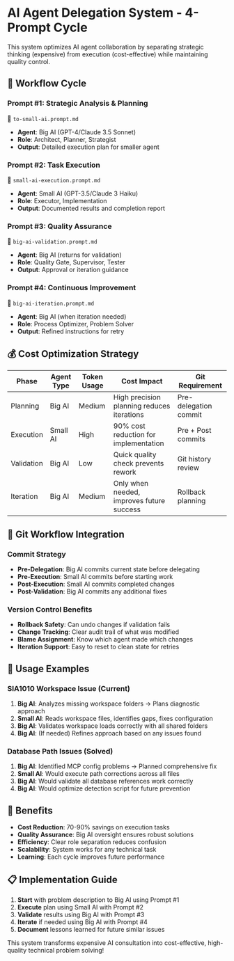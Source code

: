 # AI Agent Delegation System - 4-Prompt Cycle

This system optimizes AI agent collaboration by separating strategic thinking (expensive) from execution (cost-effective) while maintaining quality control.

## 🔄 **Workflow Cycle**

### **Prompt #1: Strategic Analysis & Planning** 
📁 `to-small-ai.prompt.md`
- **Agent**: Big AI (GPT-4/Claude 3.5 Sonnet)
- **Role**: Architect, Planner, Strategist
- **Output**: Detailed execution plan for smaller agent

### **Prompt #2: Task Execution**
📁 `small-ai-execution.prompt.md`  
- **Agent**: Small AI (GPT-3.5/Claude 3 Haiku)
- **Role**: Executor, Implementation
- **Output**: Documented results and completion report

### **Prompt #3: Quality Assurance**
📁 `big-ai-validation.prompt.md`
- **Agent**: Big AI (returns for validation)
- **Role**: Quality Gate, Supervisor, Tester
- **Output**: Approval or iteration guidance

### **Prompt #4: Continuous Improvement**
📁 `big-ai-iteration.prompt.md`
- **Agent**: Big AI (when iteration needed)
- **Role**: Process Optimizer, Problem Solver
- **Output**: Refined instructions for retry

## 💰 **Cost Optimization Strategy**

| Phase | Agent Type | Token Usage | Cost Impact | Git Requirement |
|-------|------------|-------------|-------------|------------------|
| Planning | Big AI | Medium | High precision planning reduces iterations | Pre-delegation commit |
| Execution | Small AI | High | 90% cost reduction for implementation | Pre + Post commits |
| Validation | Big AI | Low | Quick quality check prevents rework | Git history review |
| Iteration | Big AI | Medium | Only when needed, improves future success | Rollback planning |

## 🔄 **Git Workflow Integration**

### **Commit Strategy**
- **Pre-Delegation**: Big AI commits current state before delegating
- **Pre-Execution**: Small AI commits before starting work  
- **Post-Execution**: Small AI commits completed changes
- **Post-Validation**: Big AI commits any additional fixes

### **Version Control Benefits**
- **Rollback Safety**: Can undo changes if validation fails
- **Change Tracking**: Clear audit trail of what was modified
- **Blame Assignment**: Know which agent made which changes
- **Iteration Support**: Easy to reset to clean state for retries

## 🎯 **Usage Examples**

### **SIA1010 Workspace Issue** (Current)
1. **Big AI**: Analyzes missing workspace folders → Plans diagnostic approach
2. **Small AI**: Reads workspace files, identifies gaps, fixes configuration  
3. **Big AI**: Validates workspace loads correctly with all shared folders
4. **Big AI**: (If needed) Refines approach based on any issues found

### **Database Path Issues** (Solved)
1. **Big AI**: Identified MCP config problems → Planned comprehensive fix
2. **Small AI**: Would execute path corrections across all files
3. **Big AI**: Would validate all database references work correctly
4. **Big AI**: Would optimize detection script for future prevention

## 🚀 **Benefits**

- **Cost Reduction**: 70-90% savings on execution tasks
- **Quality Assurance**: Big AI oversight ensures robust solutions  
- **Efficiency**: Clear role separation reduces confusion
- **Scalability**: System works for any technical task
- **Learning**: Each cycle improves future performance

## 📋 **Implementation Guide**

1. **Start** with problem description to Big AI using Prompt #1
2. **Execute** plan using Small AI with Prompt #2  
3. **Validate** results using Big AI with Prompt #3
4. **Iterate** if needed using Big AI with Prompt #4
5. **Document** lessons learned for future similar issues

This system transforms expensive AI consultation into cost-effective, high-quality technical problem solving!
